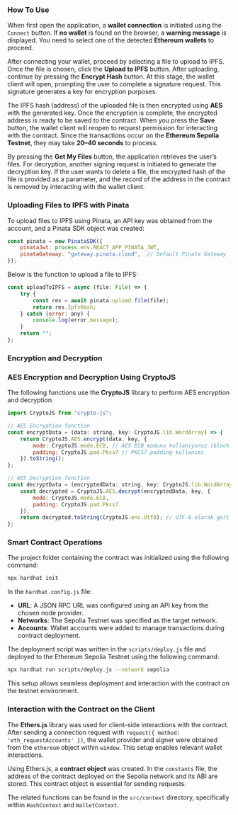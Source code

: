 ### How To Use

When first open the application, a **wallet connection** is initiated using the `Connect` button. If **no wallet** is found on the browser, a **warning message** is displayed. You need to select one of the detected **Ethereum wallets** to proceed.

After connecting your wallet, proceed by selecting a file to upload to IPFS. Once the file is chosen, click the **Upload to IPFS** button. After uploading, continue by pressing the **Encrypt Hash** button. At this stage, the wallet client will open, prompting the user to complete a signature request. This signature generates a key for encryption purposes.

The IPFS hash (address) of the uploaded file is then encrypted using **AES** with the generated key. Once the encryption is complete, the encrypted address is ready to be saved to the contract. When you press the **Save** button, the wallet client will reopen to request permission for interacting with the contract. Since the transactions occur on the **Ethereum Sepolia Testnet**, they may take **20–40 seconds** to process.

By pressing the **Get My Files** button, the application retrieves the user’s files. For decryption, another signing request is initiated to generate the decryption key. If the user wants to delete a file, the encrypted hash of the file is provided as a parameter, and the record of the address in the contract is removed by interacting with the wallet client.

### Uploading Files to IPFS with Pinata

To upload files to IPFS using Pinata, an API key was obtained from the account, and a Pinata SDK object was created:

```javascript
const pinata = new PinataSDK({
    pinataJwt: process.env.REACT_APP_PINATA_JWT,
    pinataGateway: "gateway.pinata.cloud",  // Default Pinata Gateway
});
```
Below is the function to upload a file to IPFS:

```javascript
const uploadToIPFS = async (file: File) => {
    try {
        const res = await pinata.upload.file(file);
        return res.IpfsHash;
    } catch (error: any) {
        console.log(error.message);
    }
    return "";
};
```
### Encryption and Decryption

### AES Encryption and Decryption Using CryptoJS

The following functions use the **CryptoJS** library to perform AES encryption and decryption.

```javascript
import CryptoJS from "crypto-js";

// AES Encryption function
const encryptData = (data: string, key: CryptoJS.lib.WordArray) => {
    return CryptoJS.AES.encrypt(data, key, {
        mode: CryptoJS.mode.ECB, // AES ECB modunu kullanıyoruz (block chaining için CBC kullanılabilir)
        padding: CryptoJS.pad.Pkcs7 // PKCS7 padding kullanımı
    }).toString();
};

// AES Decryption function
const decryptData = (encryptedData: string, key: CryptoJS.lib.WordArray) => {
    const decrypted = CryptoJS.AES.decrypt(encryptedData, key, {
        mode: CryptoJS.mode.ECB,
        padding: CryptoJS.pad.Pkcs7
    });
    return decrypted.toString(CryptoJS.enc.Utf8); // UTF-8 olarak geri çevir
};
```

### Smart Contract Operations

The project folder containing the contract was initialized using the following command:

```bash
npx hardhat init
```

In the `hardhat.config.js` file:

- **URL**: A JSON RPC URL was configured using an API key from the chosen node provider.
- **Networks**: The Sepolia Testnet was specified as the target network.
- **Accounts**: Wallet accounts were added to manage transactions during contract deployment.

The deployment script was written in the `scripts/deploy.js` file and deployed to the Ethereum Sepolia Testnet using the following command:

```bash
npx hardhat run scripts/deploy.js --network sepolia
```
This setup allows seamless deployment and interaction with the contract on the testnet environment.


### Interaction with the Contract on the Client

The **Ethers.js** library was used for client-side interactions with the contract. After sending a connection request with `request({ method: 'eth_requestAccounts' })`, the wallet provider and signer were obtained from the `ethereum` object within `window`. This setup enables relevant wallet interactions.

Using Ethers.js, a **contract object** was created. In the `constants` file, the address of the contract deployed on the Sepolia network and its ABI are stored. This contract object is essential for sending requests.

The related functions can be found in the `src/context` directory, specifically within `HashContext` and `WalletContext`.
